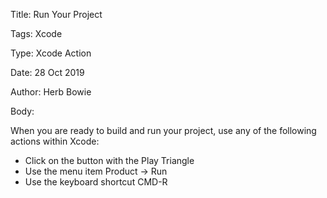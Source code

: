 Title:  Run Your Project

Tags:   Xcode

Type:   Xcode Action

Date:   28 Oct 2019

Author: Herb Bowie

Body: 

When you are ready to build and run your project, use any of the following actions within Xcode:

* Click on the button with the Play Triangle
* Use the menu item Product -> Run
* Use the keyboard shortcut CMD-R
